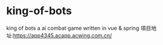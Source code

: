 # king-of-bots
king of bots 
  a ai combat game written in vue & spring
項目地址:https://app4345.acapp.acwing.com.cn/
